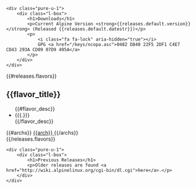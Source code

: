 <div class="pure-g">

    <div class="pure-u-1">
        <div class="l-box">
            <h1>Downloads</h1>
            <p>Current Alpine Version <strong>{{releases.default.version}}</strong> (Released {{releases.default.datestr}})</p>
            <p>
                <i class="fa fa-lock" aria-hidden="true"></i>
                GPG <a href="/keys/ncopa.asc">0482 D840 22F5 2DF1 C4E7 CD43 293A CD09 07D9 495A</a>
            </p>
        </div>
    </div>

{{#releases.flavors}}
    <div class="pure-u-1 pure-u-md-1-3 download-box flavor-{{flavor_name}}">
        <div class="download-table">
            <div class="download-table-header bgc-1">
                <h2>{{flavor_title}}</h2>
            </div>
            <ul class="download-table-list">
                {{#flavor_desc}}
                <li>{{{.}}}</li>
                {{/flavor_desc}}
            </ul>
            {{#archs}}
            <a class="pure-button download-button" href="{{iso_url}}">
	        <i class="fa fa-download"></i>
                {{arch}}
            </a>
            {{/archs}}
        </div>
    </div>
{{/releases.flavors}}

    <div class="pure-u-1">
        <div class="l-box">
            <h1>Previous Releases</h1>
            <p>Older releases are found <a href="http://wiki.alpinelinux.org/cgi-bin/dl.cgi">here</a>.</p>
        </div>
    </div>

</div> <!-- end download -->
